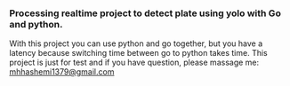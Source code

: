### Processing realtime project to detect plate using yolo with Go and python.
With this project you can use python and go together, but you have a latency because switching time between go to python takes time.
This project is just for test and if you have question, please massage me: mhhashemi1379@gmail.com 
